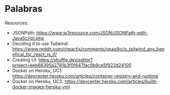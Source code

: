 # Palabras
 
Resources:
- JSONPath: https://www.w3resource.com/JSON/JSONPath-with-JavaScript.php
- Deciding if to use Tailwind: https://www.reddit.com/r/reactjs/comments/opag9o/is_tailwind_any_benefical_for_react_js_if/
- Creating UI: https://shuffle.dev/editor?project=eeb66395a2781b3f0f647fac9b9ce5f922d24100
- Docker on Heroku, UC1: https://devcenter.heroku.com/articles/container-registry-and-runtime
- Docker on Heroku, UC2: https://devcenter.heroku.com/articles/build-docker-images-heroku-yml